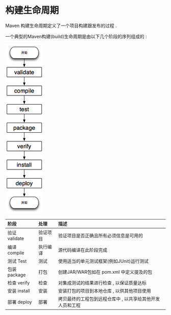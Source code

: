 # 构建生命周期

Maven 构建生命周期定义了一个项目构建跟发布的过程 .

一个典型的Maven构建\(build\)生命周期是由以下几个阶段的序列组成的 :

![](/assets/mavengoujian.png)

| 阶段 | 处理 | 描述 |
| :--- | :--- | :--- |
| 验证 validate | 验证项目 | 验证项目是否正确且所有必须信息是可用的 |
| 编译 compile | 执行编译 | 源代码编译在此阶段完成 |
| 测试 Test | 测试 | 使用适当的单元测试框架\(例如JUnit\)运行测试 |
| 包装 package | 打包 | 创建JAR/WAR包如在 pom.xml 中定义提及的包 |
| 检查 verify | 检查 | 对集成测试的结果进行检查 , 以保证质量达标 |
| 安装 install | 安装 | 安装打包的项目到本地仓库 , 以供其他项目使用 |
| 部署 deploy | 部署 | 拷贝最终的工程包到远程仓库中 , 以共享给其他开发人员和工程 |



